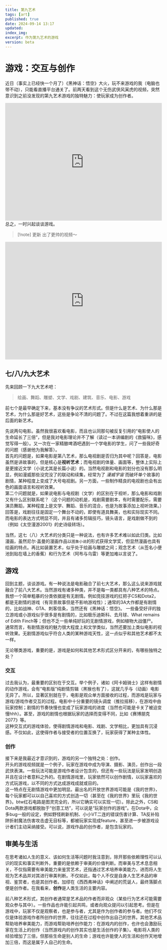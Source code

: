```yaml
---
title: 第九艺术
tags: [art]
published: true
date: 2024-09-14 13:17
updated:
index_img:
excerpt: 作为第九艺术的游戏
version: beta
---
```


# 游戏：交互与创作

近日（事实上已经快一个月了）《黑神话：悟空》大火，玩不来游戏的我（电脑也带不动），只能看直播平台通关了。前两天看到这个无伤武侠风寅虎的视频，突然意识到之前没发现的第九艺术游戏的独特魅力：使玩家成为创作者。

<div style="position: relative; width: 100%; height: 0; padding-bottom: 75%;"><iframe src="https://player.bilibili.com/player.html?isOutside=true&aid=113054209540612&bvid=BV1ijn9eWE2k&cid=25666849975&p=1&autoplay=0" scrolling="no" border="0" frameborder="no" framespacing="0" allowfullscreen="true" style="position: absolute; width: 100%; height: 100%; left: 0; top: 0;"> </iframe></div>
总之，一时兴起谈谈游戏。

> [!note] 更新
> 出了更帅的视频～

<div style="position: relative; width: 100%; height: 0; padding-bottom: 75%;"><iframe src="https://player.bilibili.com/player.html?isOutside=true&aid=113312427675283&bvid=BV1ZKmFYREqs&cid=26306546071&p=1&autoplay=0" scrolling="no" border="0" frameborder="no" framespacing="0" allowfullscreen="true" style="position: absolute; width: 100%; height: 100%; left: 0; top: 0;"> </iframe></div>

## 七/八/九大艺术

先来回顾一下九大艺术吧：

> 绘画、舞蹈、雕塑、文学、戏剧、建筑、音乐、电影、游戏

前七个是最早确定下来，基本没有争议的艺术形式。但是什么是艺术、为什么那是艺术，为什么那是好艺术，这些是争论不清的问题了。不过在这篇我想着重讲的是后面的新艺术。

先说两句电影。虽然我很喜欢看电影，而且也认同那句被反复引用的“电影使人的生命延长了三倍”，但是我对电影理论并不了解（读过一本讲编剧的《救猫咪》，感觉写得一般）。又一次在一家精酿啤酒吧遇到一个学电影的学生，问了一些我好奇的问题（感谢他为我解答）。  
首先的问题是，如果电影是第八艺术，那么电视剧是否归为其中呢？回答是，电影虽然是讲故事的，但是核心是**视听艺术**；而电视剧的体量、画面等，整体上实际上是更接近文学（小说尤其是长篇小说）的。当然电视剧和电影的划分也没有那么明显，例如漫威那些没完没了的联动和续集，经常为了 _漫威宇宙_ 而破坏单个故事的剧情，某种程度上变成了大号电视剧。另一方面，一些制作精良的电视剧也会有出色的画面语言和视听效果。  
第二个问题就是，如果说电影与电视剧（文学）的区别在于视听，那么电影和戏剧又有什么区别联系呢？（这个问题的动机是，戏剧需要剧本，有时需要配乐，需要演员舞蹈，某种程度上是文学、舞蹈、音乐的混合，也是为故事添加上视听效果。）回答是，戏剧往往是固定一个舞台不动的，即使有道具舞美，也和实际现实不同。而电影的表达方式明显不同，并且有诸多剪辑技巧，镜头语言，是戏剧做不到的（例如《太空漫游2001》的史诗级转场）。

当然，这七（八）大艺术的分类只是一种说法，也有许多艺术难以如此归类。比如漫画，虽然尼尔·盖曼的漫画作品以`图象小说`的形式获得文学奖，但显然漫画也具有绘画的特点。再比如装置艺术，似乎处于绘画与雕塑之间；观念艺术（从签名小便池到贴在墙上的香蕉）和行为艺术（阿布与乌雷）等更加难以言说了。

## 游戏

回到主题，谈谈游戏。有一种说法是电影融合了前七大艺术，那么这么说来游戏就融合了前八大艺术。当然游戏有诸多种类，并不是每一类都具有八种艺术的特点。  
我想一个简单粗暴的分类依据是有无剧情。例如竞技游戏的扛把子CS和Dota2，都是无剧情的游戏（有背景故事但是不影响游戏性）；通常的3A大作都是有剧情的，比如战神、GTA、刺客信条，当然还有《黑神话：悟空》。 一些备受好评的独立游戏或小游戏似乎很多是有剧情的，比如极乐迪斯科、去月球、What remains of Edith Finch等；但也不乏一些单纯好玩的无剧情游戏，例如植物大战僵尸。  
通常而言，有剧情游戏的魅力很大程度上和文学类似，当然还要加上类似电影的视听效果。无剧情游戏似乎符合人类的某种游戏天性，这一点似乎和其他艺术都不太一样。

无论哪类游戏，重要的是，游戏是如何和其他艺术形式区分开来的，有哪些独特之处？

### 交互

过去我认为，最重要的区别在于交互。举个例子，诸如《阿卡姆骑士》这样有剧情的动作游戏，会有“电影版”纯剧情剪辑（黑猴也有了），这就几乎与（动画）电影无异了。所以，显著区别就在于，电影是观众单方面接收的过程，而游戏是玩家与游戏/游戏作者交互的过程。电影中十分重要的镜头调度（推拉摇移），在游戏中由玩家控制；剧情的节奏快慢也变成了玩家游戏的进度（当然也可能是卡关了被迫变慢hhh）。甚至，游戏的剧情也根据玩家的选择而变得不同，比如《赛博朋克2077》等。  
这种交互式的游戏体验，使得剧情游戏和电影、戏剧、文学相比，更加具有沉浸感。不仅如此，这使得作者与接受者的位置互换了，玩家获得了某种主体性。

### 创作

接下来是我最近才意识到的，游戏的另一个独特之处：创作。  
开头的游戏视频就是一个例子，玩家在游戏中成为导演、摄影、演员，创作出一段武侠表演。一些玩法可能是游戏作者设计包含的，但还有一些玩法是玩家发明创造并且在设计者意料之外的。在剧情游戏里，玩家依然可以创作剧情，以玩家喜欢的方式玩游戏，以不同的方式达成游戏成就或目的。  
这一特点在无剧情游戏中更加明显。最出名的开放世界游戏可能是《我的世界》，每个玩家都可以以自己喜欢的方式创造一切（甚至在《我的世界》里玩《我的世界》。btw红石电路是图灵完全的，所以它确实可以实现一切）。除此之外，CS和Dota两款游戏都脱胎于“创意工坊”，可以说是“玩家创作的游戏”。在Dota中，众多bug一般的设定，例如野怪刷新机制、小小VT二连的错误伤害计算、TA反补陷阱折射魔法伤害攻击虚无目标等，都被玩家实现成feature，甚至进一步被游戏设计者们主动采纳接受。可以说，游戏作品的创作者，是包含玩家的。

## 审美与生活

在思考诸如人生的意义、该如何生活等问题时我注意到，除开那些依赖理性可以认识的现实和事实判断外，重要的是依赖于审美的价值判断。而审美与艺术息息相关，不仅指需要有审美能力来鉴赏艺术，还指通过艺术培养审美能力，进而将人生视为艺术品并对其进行审美判断。不仅如此，每个人不仅是自身人生艺术品的审视、鉴赏者，也是其创作者。加缪在《西西弗神话》中阐述的荒诞人，最终落脚点便是创作者。在我看来，**创作**是人类生活的主要内容。

前八种艺术形式，其创作者通常是艺术品的作者而非观众（某些行为艺术可能需要观众参与其中）。一些作品也许能引起共鸣，或者向观众提问以引起思考。但是在游戏中，玩家不仅是观察者，也是参与者，尤其是作为创作者的参与者。他们不仅仅是体验游戏作者所创作的世界，往往还在过程中创作出自己的世界。其他艺术品帮助培养审美能力，而游戏帮助培养创作能力：在游戏内的创作，也许也会激励玩家在生活上的创作（当然游戏内的创作其实也是生活创作的子集）。电影将人类的经验增加了三倍，但那些生命是别人的生命；游戏也许能使人的生活和创作天地增加三倍，而这是属于人自己的生命。
